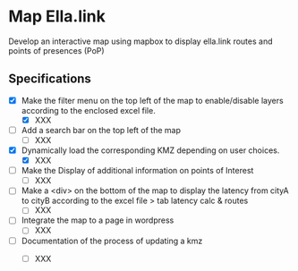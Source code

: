 # Map Ella.link

Develop an interactive map using mapbox to display ella.link routes and points of presences (PoP)

## Specifications

- [x] Make the filter menu on the top left of the map to enable/disable layers according to the enclosed excel file.
  - [x] XXX
- [ ] Add a search bar on the top left of the map
  - [ ] XXX
- [x] Dynamically load the corresponding KMZ depending on user choices.
  - [x] XXX
- [ ] Make the Display of additional information on points of Interest
  - [ ] XXX
- [ ] Make a \<div> on the bottom of the map to display the latency from cityA to cityB according to the excel file > tab latency calc & routes
  - [ ] XXX
- [ ] Integrate the map to a page in wordpress
  - [ ] XXX
- [ ] Documentation of the process of updating a kmz
  - [ ] XXX

